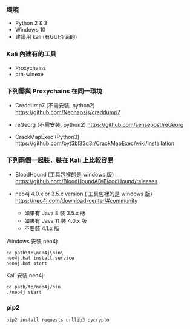 ### 環境
* Python 2 & 3
* Windows 10
* 建議用 kali (有GUI介面的)

### Kali 內建有的工具
* Proxychains
* pth-winexe

### 下列需與 Proxychains 在同一環境
* Creddump7 (不需安裝, python2)
https://github.com/Neohapsis/creddump7

* reGeorg (不需安裝, python2)
https://github.com/sensepost/reGeorg

* CrackMapExec (Python3)
https://github.com/byt3bl33d3r/CrackMapExec/wiki/Installation


### 下列兩個一起裝，裝在 Kali 上比較容易
* BloodHound (工具包裡的是 windows 版)
https://github.com/BloodHoundAD/BloodHound/releases

* neo4j 4.0.x or 3.5.x version ( 工具包裡的是 windows 版)
https://neo4j.com/download-center/#community
    * 如果有 Java 8 裝 3.5.x 版
    * 如果有 Java 11 裝 4.0.x 版
    * 不要裝 4.1.x 版

Windows 安裝 neo4j:
```
cd path\to\neo4j\bin\
neo4j.bat install service
neo4j.bat start
```

Kali 安裝 neo4j:
```
cd path/to/neo4j/bin
./neo4j start
```

### pip2
```
pip2 install requests urllib3 pycrypto
```